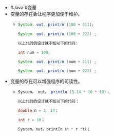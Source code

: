 - #Java #变量
- 变量的存在会让程序更加便于维护。
	- ```java
	  System. out. print/n (100 + 111);
	  
	  System. out. print/n (100 + 222) ;
	  
	  以上代码的设计就不如以下的代码:
	  
	  int num = 100;
	  
	  System. out. print/n (num + 111) ;
	  
	  System. out. print/n (num + 222) ;
	  ```
- 变量的存在可以增强程序的可读性。
	- ```java
	  System。 out。 println (3.14 * 10 * 10)；
	  
	  以上代码的设计就不如以下的代码：
	  
	  double n = 3. 14；
	  
	  int r = 10；
	  
	  System。out。printIn（n * r *r）；
	  ```